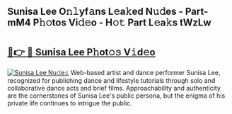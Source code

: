 ## Sunisa Lee O𝚗𝚕yf𝚊ns L𝚎a𝚔ed N𝚞𝚍es - Part-mM4 P𝚑𝚘tos Vi𝚍𝚎o - H𝚘𝚝 Part L𝚎a𝚔s tWzLw

# <h2><a href="http://kf8qse.oniu.top/?m=Sunisa+Lee">🔗👉 🔴 Sunisa Lee P𝚑ot𝚘𝚜 V𝚒d𝚎o</a></h2>

[![Sunisa Lee Nu𝚍e𝚜](https://i.imgur.com/0qMVB7G.gif)](http://kf8qse.oniu.top/?m=Sunisa+Lee)
Web-based artist and dance performer Sunisa Lee, recognized for publishing dance and lifestyle tutorials through solo and collaborative dance acts and brief films. Approachability and authenticity are the cornerstones of Sunisa Lee's public persona, but the enigma of his private life continues to intrigue the public.  
